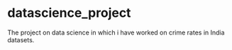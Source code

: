# datascience_project
The project on data science in which i have worked on crime rates in India datasets.
